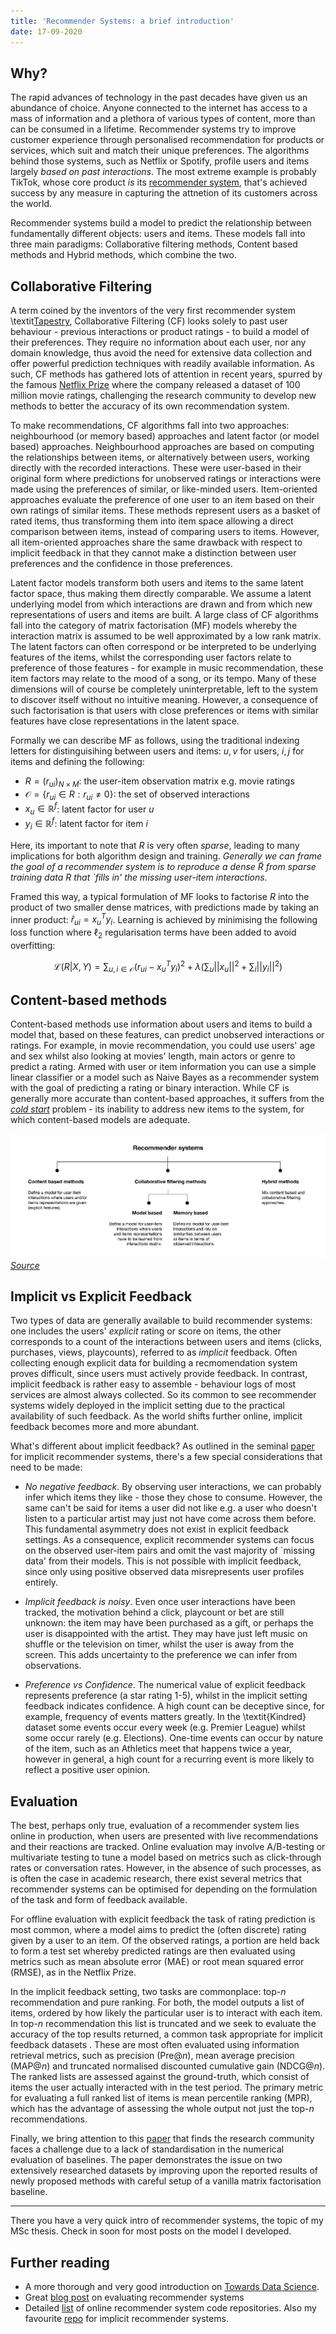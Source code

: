 ```yaml
---
title: 'Recommender Systems: a brief introduction'
date: 17-09-2020
---
```


## Why?
The rapid advances of technology in the past decades have given us an abundance of choice. Anyone connected to the internet has access to a mass of information and a plethora of various types of content, more than can be consumed in a lifetime. Recommender systems try to improve customer experience through personalised recommendation for products or services, which suit and match their unique preferences. The algorithms behind those systems, such as Netflix or Spotify, profile users and items largely *based on past interactions*. The most extreme example is probably TikTok, whose core product *is* its [recommender system](https://newsroom.tiktok.com/en-gb/how-tiktok-recommends-videos-for-you), that's achieved success by any measure in capturing the attnetion of its customers across the world.

Recommender systems build a model to predict the relationship between fundamentally different objects: users and items. These models fall into three main paradigms: Collaborative filtering methods, Content based methods and Hybrid methods, which combine the two.  

## Collaborative Filtering
A term coined by the inventors of the very first recommender system \textit[Tapestry](https://dl.acm.org/doi/10.1145/138859.138867), Collaborative Filtering (CF) looks solely to past user behaviour - previous interactions or product ratings - to build a model of their preferences. They require no information about each user, nor any domain knowledge, thus avoid the need for extensive data collection and offer powerful prediction techniques with readily available information. As such, CF methods has gathered lots of attention in recent years, spurred by the famous [Netflix Prize](https://en.wikipedia.org/wiki/Netflix_Prize#:~:text=The%20Netflix%20Prize%20was%20an,numbers%20assigned%20for%20the%20contest.) where the company released a dataset of 100 million movie ratings, challenging the research community to develop new methods to better the accuracy of its own recommendation system. 

To make recommendations, CF algorithms fall into two approaches: neighbourhood (or memory based) approaches and latent factor (or model based) approaches.  Neighbourhood approaches are based on computing the relationships between items, or alternatively between users, working directly with the recorded interactions. These were user-based in their original form where predictions for unobserved ratings or interactions were made using the preferences of similar, or like-minded users. Item-oriented approaches evaluate the preference of one user to an item based on their own ratings of similar items. These methods represent users as a basket of rated items, thus transforming them into item space allowing a direct comparison between items, instead of comparing users to items. However, all item-oriented approaches share the same drawback with respect to implicit feedback in that they cannot make a distinction between user preferences and the confidence in those preferences. 

Latent factor models transform both users and items to the same latent factor space, thus making them directly comparable. We assume a latent underlying model from which interactions are drawn and from which new representations of users and items are built. A large class of CF algorithms fall into the category of matrix factorisation (MF) models whereby the interaction matrix is assumed to be well approximated by a low rank matrix. The latent factors can often correspond or be interpreted to be underlying features of the items, whilst the corresponding user factors relate to preference of those features - for example in music recommendation, these item factors may relate to the mood of a song, or its tempo. Many of these dimensions will of course be completely uninterpretable, left to the system to discover itself without no intuitive meaning. However, a consequence of such factorisation is that users with close preferences or items with similar features have close representations in the latent space.

Formally we can describe MF as follows, using the traditional indexing letters for distinguisihing between users and items: $u, v$ for users, $i, j$ for items and defining the following:
- $R = (r_{ui})_{N\times M}$: the user-item observation matrix e.g. movie ratings
- $\mathcal{O} = \{r_{ui}\in R: r_{ui} \neq 0 \}$: the set of observed interactions
- $x_u \in \mathbb{R}^f$: latent factor for user $u$
- $y_i \in \mathbb{R}^f$: latent factor for item $i$

Here, its important to note that $R$ is very often *sparse*, leading to many implications for both algorithm design and training. *Generally we can frame the goal of a recommender system is to reproduce a dense $\tilde{R}$ from sparse training data $R$ that `fills in' the missing user-item interactions.*

Framed this way, a typical formulation of MF looks to factorise $R$ into the product of two smaller dense matrices, with predictions made by taking an inner product: $\hat{r}_{ui}=x_u^T y_i$. Learning is achieved by minimising the following loss function where $\ell_2$ regularisation terms have been added to avoid overfitting:

$$
\mathcal{L}(R|X,Y) = \sum_{u,i \in \mathcal{O}} (r_{ui}-x_u^Ty_i)^2 + \lambda\big( \sum_u ||x_u||^2 +  \sum_i ||y_i||^2\big)
$$


## Content-based methods
Content-based methods use information about users and items to build a model that, based on these features, can predict unobserved interactions or ratings. For example, in movie recommendation, you could use users' age and sex whilst also looking at movies' length, main actors or genre to predict a rating. Armed with user or item information you can use a simple linear classifier or a model such as Naive Bayes as a recommender system with the goal of predicting a rating or binary interaction. While CF is generally more accurate than content-based approaches, it suffers from the [*cold start*](https://en.wikipedia.org/wiki/Cold_start_(recommender_systems)) problem - its inability to address new items to the system, for which content-based models are adequate.

![](/images/intro_recsys/overview.png)
*[Source](https://towardsdatascience.com/introduction-to-recommender-systems-6c66cf15ada)*

## Implicit vs Explicit Feedback
Two types of data are generally available to build recommender systems: one includes the users' *explicit* rating or score on items, the other corresponds to a count of the interactions between users and items (clicks, purchases, views, playcounts), referred to as *implicit* feedback. Often collecting enough explicit data for building a recmomendation system proves difficult, since users must actively provide feedback. In contrast, implicit feedback is rather easy to assemble - behaviour logs of most services are almost always collected. So its common to see recommender systems widely deployed in the implicit setting due to the practical availability of such feedback. As the world shifts further online, implicit feedback becomes more and more abundant.

What's different about implicit feedback? As outlined in the seminal [paper](http://yifanhu.net/PUB/cf.pdf) for implicit recommender systems, there's a few special considerations that need to be made:
- *No negative feedback*. By observing user interactions, we can probably infer which items they like - those they chose to consume. However, the same can't be said for items a user did not like e.g. a user who doesn't listen to a particular artist may just not have come across them before. This fundamental asymmetry does not exist in explicit feedback settings. As a consequence, explicit recommender systems can focus on the observed user-item pairs and omit the vast majority of `missing data' from their models. This is not possible with implicit feedback, since only using positive observed data misrepresents user profiles entirely. 

- *Implicit feedback is noisy*. Even once user interactions have been tracked, the motivation behind a click, playcount or bet are still unknown: the item may have been purchased as a gift, or perhaps the user is disappointed with the artist. They may have just left music on shuffle or the television on timer, whilst the user is away from the screen. This adds uncertainty to the preference we can infer from observations. 

- *Preference vs Confidence*. The numerical value of explicit feedback represents preference (a star rating 1-5), whilst in the implicit setting feedback indicates confidence. A high count can be deceptive since, for example, frequency of events matters greatly. In the \textit{Kindred} dataset some events occur every week (e.g. Premier League) whilst some occur rarely (e.g. Elections). One-time events can occur by nature of the item, such as an Athletics meet that happens twice a year, however in general, a high count for a recurring event is more likely to reflect a positive user opinion.

## Evaluation
The best, perhaps only true, evaluation of a recommender system lies online in production, when users are presented with live recommendations and their reactions are tracked. Online evaluation may involve A/B-testing or multivariate testing to tune a model based on metrics such as click-through rates or conversation rates.  However, in the absence of such processes, as is often the case in academic research, there exist several metrics that recommender systems can be optimised for depending on the formulation of the task and form of feedback available. 

For offline evaluation with explicit feedback the task of rating prediction is most common, where a model aims to predict the (often discrete) rating given by a user to an item. Of the observed ratings, a portion are held back to form a test set whereby predicted ratings are then evaluated using metrics such as mean absolute error (MAE) or root mean squared error (RMSE), as in the Netflix Prize.

In the implicit feedback setting, two tasks are commonplace: top-$n$ recommendation and pure ranking. For both, the model outputs a list of items, ordered by how likely the particular user is to interact with each item. In top-$n$ recommendation this list is truncated and we seek to evaluate the accuracy of the top results returned, a common task appropriate for implicit feedback datasets . These are most often evaluated using information retrieval metrics, such as precision (Pre@$n$), mean average precision (MAP@$n$) and truncated normalised discounted cumulative gain (NDCG@$n$). The ranked lists are assessed against the ground-truth, which consist of items the user actually interacted with in the test period. The primary metric for evaluating a full ranked list of items is mean percentile ranking (MPR), which has the advantage of assessing the whole output not just the top-$n$ recommendations.

Finally, we bring attention to this [paper](https://arxiv.org/pdf/1905.01395.pdf) that finds the research community faces a challenge due to a lack of standardisation in the numerical evaluation of baselines. The paper demonstrates the issue on two extensively researched datasets by improving upon the reported results of newly proposed methods with careful setup of a vanilla matrix factorisation baseline.

____

There you have a very quick intro of recommender systems, the topic of my MSc thesis. Check in soon for most posts on the model I developed.

## Further reading

- A more thorough and very good introduction on [Towards Data Science](https://towardsdatascience.com/introduction-to-recommender-systems-6c66cf15ada).
- Great [blog post](http://fastml.com/evaluating-recommender-systems/) on evaluating recommender systems 
- Detailed [list](https://github.com/grahamjenson/list_of_recommender_systems) of online recommender system code repositories. Also my favourite [repo](https://github.com/benfred/implicit) for implicit recommender systems.
